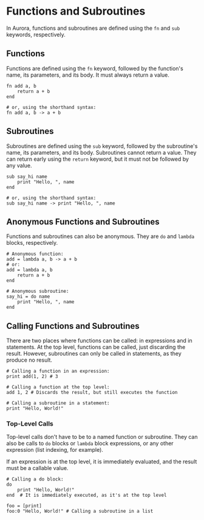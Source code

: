 # Functions and Subroutines
In Aurora, functions and subroutines are defined using the `fn` and `sub` keywords, respectively.

## Functions
Functions are defined using the `fn` keyword, followed by the function's name, its parameters, and its body.
It must always return a value.

```aurora
fn add a, b
    return a + b
end

# or, using the shorthand syntax:
fn add a, b -> a + b
```

## Subroutines
Subroutines are defined using the `sub` keyword, followed by the subroutine's name, its parameters, and its body.
Subroutines cannot return a value.
They can return early using the `return` keyword, but it must not be followed by any value.

```aurora
sub say_hi name
    print "Hello, ", name
end

# or, using the shorthand syntax:
sub say_hi name -> print "Hello, ", name
```

## Anonymous Functions and Subroutines
Functions and subroutines can also be anonymous.
They are `do` and `lambda` blocks, respectively.

```aurora
# Anonymous function:
add = lambda a, b -> a + b
# or:
add = lambda a, b
    return a + b
end

# Anonymous subroutine:
say_hi = do name
    print "Hello, ", name
end
```

## Calling Functions and Subroutines
There are two places where functions can be called: in expressions and in statements.
At the top level, functions can be called, just discarding the result.
However, subroutines can only be called in statements, as they produce no result.

```aurora
# Calling a function in an expression:
print add(1, 2) # 3

# Calling a function at the top level:
add 1, 2 # Discards the result, but still executes the function

# Calling a subroutine in a statement:
print "Hello, World!"
```

### Top-Level Calls
Top-level calls don't have to be to a named function or subroutine.
They can also be calls to `do` blocks or `lambda` block expressions, or any other expression (list indexing, for example).

If an expression is at the top level, it is immediately evaluated, and the result must be a callable value.

```aurora
# Calling a do block:
do
    print "Hello, World!"
end  # It is immediately executed, as it's at the top level

foo = [print]
foo:0 "Hello, World!" # Calling a subroutine in a list
```